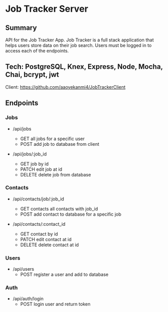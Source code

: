 # Job Tracker Server

## Summary 

API for the Job Tracker App. Job Tracker is a full stack application that helps users 
store data on their job search. Users must be logged in to access each of the endpoints. 


## Tech: PostgreSQL, Knex, Express, Node, Mocha, Chai, bcrypt, jwt

Client: https://github.com/aaoyekanmi4/JobTrackerClient 

## Endpoints

### Jobs

 * /api/jobs
   * GET all jobs for a specific user
   * POST add job to database from client
   
 * /api/jobs/:job_id 
   * GET job by id
   * PATCH edit job at id
   * DELETE delete job from database
   
### Contacts

 * /api/contacts/job/:job_id 
   * GET contacts all contacts with job_id
   * POST add contact to database for a specific job
   
 * /api/contacts/:contact_id
   * GET contact by id
   * PATCH edit contact at id
   * DELETE delete contact at id
   
### Users 

 * /api/users
   * POST register a user and add to database
   
### Auth 

 * /api/auth/login
   * POST login user and return token
 
   

 
